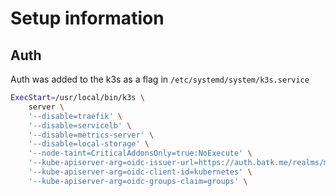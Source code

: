 # Setup information

## Auth

Auth was added to the k3s as a flag in `/etc/systemd/system/k3s.service`
```bash
ExecStart=/usr/local/bin/k3s \
    server \
	'--disable=traefik' \
	'--disable=servicelb' \
	'--disable=metrics-server' \
	'--disable=local-storage' \
	'--node-taint=CriticalAddonsOnly=true:NoExecute' \
	'--kube-apiserver-arg=oidc-issuer-url=https://auth.batk.me/realms/master' \     #new
	'--kube-apiserver-arg=oidc-client-id=kubernetes' \                              #new
	'--kube-apiserver-arg=oidc-groups-claim=groups' \                               #new
```

